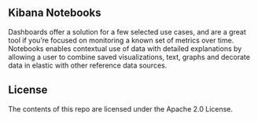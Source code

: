 ## Kibana Notebooks

Dashboards offer a solution for a few selected use cases, and are a great tool if you’re focused on monitoring a known set of metrics over time. Notebooks enables contextual use of data with detailed explanations by allowing a user to combine saved visualizations, text,  graphs and decorate data in elastic with other reference data sources.

## License

The contents of this repo are licensed under the Apache 2.0 License. 
